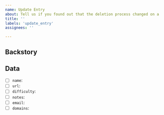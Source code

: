 ```yaml
---
name: Update Entry
about: Tell us if you found out that the deletion process changed on a given website
title: ''
labels: 'update_entry'
assignees: ''

---
```


## Backstory

<!-- Tell a bit about how you noticed the deletion process changed -->

## Data

<!-- Check the fields that changed below and provide the new value -->

- [ ] `name`: <!-- New name -->
- [ ] `url`: <!-- New url -->
- [ ] `difficulty`: <!-- New difficulty: easy/medium/hard/impossible -->
- [ ] `notes`: <!-- Updated notes -->
- [ ] `email`: <!-- New e-mail address -->
- [ ] `domains`: <!--New e-mail subject -->

